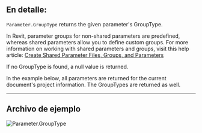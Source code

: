 ## En detalle:
`Parameter.GroupType` returns the given parameter's GroupType.

In Revit, parameter groups for non-shared parameters are predefined, whereas shared parameters allow you to define custom groups. For more information on working with shared parameters and groups, visit this help article: [Create Shared Parameter Files, Groups, and Parameters](https://help.autodesk.com/view/RVT/2025/ENU/?guid=GUID-94EA2B8E-2C00-4D29-8D5A-C7C6664DE9CE)

If no GroupType is found, a null value is returned.

In the example below, all parameters are returned for the current document's project information. The GroupTypes are returned as well.
___
## Archivo de ejemplo

![Parameter.GroupType](./Revit.Elements.Parameter.GroupType_img.jpg)
